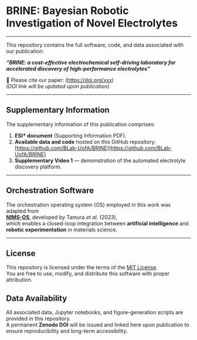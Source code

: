 # **BRINE: Bayesian Robotic Investigation of Novel Electrolytes**
---

This repository contains the full software, code, and data associated with our publication:

**_“BRINE: a cost-effective electrochemical self-driving laboratory for accelerated discovery of high-performance electrolytes”_**

📄 Please cite our paper: (https://doi.org/xxx)  
*(DOI link will be updated upon publication)*

---

## Supplementary Information

The supplementary information of this publication comprises:  
1. **ESI† document** (Supporting Information PDF).  
2. **Available data and code** hosted on this GitHub repository:  
   [https://github.com/BLab-UofA/BRINE](https://github.com/BLab-UofA/BRINE)  
3. **Supplementary Video 1** — demonstration of the automated electrolyte discovery platform.

---

## Orchestration Software

The orchestration operating system (OS) employed in this work was adapted from  
**[NIMS-OS](https://github.com/nimsos-dev/nimsos)**, developed by Tamura *et al.* (2023),  
which enables a closed-loop integration between **artificial intelligence** and **robotic experimentation** in materials science.

---

## License

This repository is licensed under the terms of the [MIT License](LICENSE).  
You are free to use, modify, and distribute this software with proper attribution.

## Data Availability

All associated data, Jupyter notebooks, and figure-generation scripts are provided in this repository.  
A permanent **Zenodo DOI** will be issued and linked here upon publication to ensure reproducibility and long-term accessibility.
